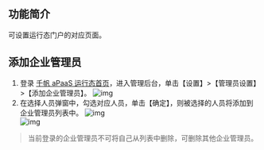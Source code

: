 ## 功能简介
可设置运行态门户的对应页面。

## **添加企业管理员**
1. 登录 [千帆 aPaaS 运行态首页](https://apaas.cloud.tencent.com/)，进入管理后台，单击【设置】>【管理员设置】>【添加企业管理员】。
 ![img](https://main.qcloudimg.com/raw/c8742310e633db95a2b03d93996b5735.png)  
2. 在选择人员弹窗中，勾选对应人员，单击【确定】，则被选择的人员将添加到企业管理员列表中。
  ![img](https://main.qcloudimg.com/raw/1eacaf151f30bb2c66a10bbb028de858.png)        
  ![img](https://main.qcloudimg.com/raw/deab174eb85c0d7f57d57cba659938bf.png)        
>当前登录的企业管理员不可将自己从列表中删除，可删除其他企业管理员。
